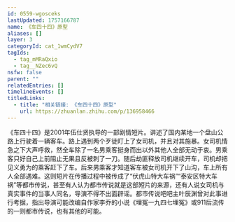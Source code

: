 ```yaml
---
id: 0559-wgosceks
lastUpdated: 1757166787
name: 《车四十四》原型
aliases: []
layer: 3
categoryId: cat_1wmCydV7
tagIds:
  - tag_mMRaQxio
  - tag__NZec6vQ
nsfw: false
parent: ""
relatedEntries: []
timelineEvents: []
titledLinks:
  - title: "相关链接: 《车四十四》原型"
    url: https://zhuanlan.zhihu.com/p/136958466
---
```


《车四十四》是2001年伍仕贤执导的一部剧情短片。讲述了国内某地一个盘山公路上行驶着一辆客车。路上遇到两个歹徒盯上了女司机，并且对其施暴。女司机情急之下大声呼救，然全车除了一名男乘客挺身而出以外其他人全部无动于衷。男乘客只好自己上前阻止无果且反被刺了一刀。随后劫匪释放司机继续开车，司机却把见义勇为的乘客赶下了车。后来男乘客才知道客车被女司机开下了山沟，车上所有人全部遇难。这则短片在传播过程中被传成了“伏虎山特大车祸”“泰安区特大车祸”等都市传说，甚至有人认为都市传说就是这部短片的来源，还有人说女司机与真实事件的当事人同名，导演不得不出面辟谣。都市传说吧吧主叶辰渊曾对此事进行考据，指出导演可能改编自作家李乔的小说《埋冤一九四七埋冤》或911后流传的一则都市传说，也有其他的可能。